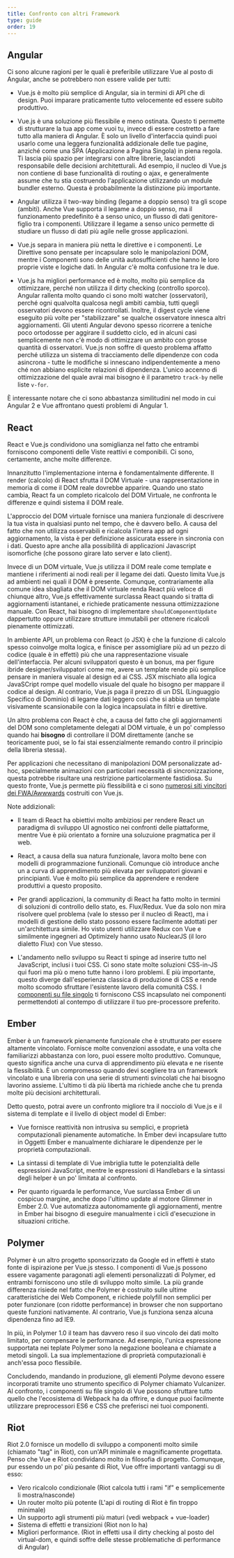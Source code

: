 ```yaml
---
title: Confronto con altri Framework
type: guide
order: 19
---
```


## Angular

Ci sono alcune ragioni per le quali è preferibile utilizzare Vue al posto di Angular, anche se potrebbero non essere valide per tutti:

- Vue.js è molto più semplice di Angular, sia in termini di API che di design. Puoi imparare praticamente tutto velocemente ed essere subito produttivo.

- Vue.js è una soluzione più flessibile e meno ostinata. Questo ti permette di strutturare la tua app come vuoi tu, invece di essere costretto a fare tutto alla maniera di Angular. È solo un livello d'interfaccia quindi puoi usarlo come una leggera funzionalità addizionale delle tue pagine, anziché come una SPA (Applicazione a Pagina Singola) in piena regola. Ti lascia più spazio per integrarsi con altre librerie, lasciandoti responsabile delle decisioni architetturali. Ad esempio, il nucleo di Vue.js non contiene di base funzionalità di routing o ajax, e generalmente assume che tu stia costruendo l'applicazione utilizzando un module bundler esterno. Questa è probabilmente la distinzione più importante.

- Angular utilizza il two-way binding (legame a doppio senso) tra gli scope (ambiti). Anche Vue supporta il legame a doppio senso, ma il funzionamento predefinito è a senso unico, un flusso di dati genitore-figlio tra i componenti. Utilizzare il legame a senso unico permette di studiare un flusso di dati più agile nelle grosse applicazioni.

- Vue.js separa in maniera più netta le direttive e i componenti. Le Direttive sono pensate per incapsulare solo le manipolazioni DOM, mentre i Componenti sono delle unità autosufficienti che hanno le loro proprie viste e logiche dati. In Angular c'è molta confusione tra le due.

- Vue.js ha migliori performance ed è molto, molto più semplice da ottimizzare, perché non utilizza il dirty checking (controllo sporco). Angular rallenta molto quando ci sono molti watcher (osservatori), perché ogni qualvolta qualcosa negli ambiti cambia, tutti quegli osservatori devono essere ricontrollati. Inoltre, il digest cycle viene eseguito più volte per "stabilizzare" se qualche osservatore innesca altri aggiornamenti. Gli utenti Angular devono spesso ricorrere a teniche poco ortodosse per aggirare il suddetto ciclo, ed in alcuni casi semplicemente non c'è modo di ottimizzare un ambito con grosse quantità di osservatori. Vue.js non soffre di questo problema affatto perché utilizza un sistema di tracciamento delle dipendenze con coda asincrona - tutte le modifiche si innescano indipendentemente a meno ché non abbiano esplicite relazioni di dipendenza. L'unico accenno di ottimizzazione del quale avrai mai bisogno è il parametro `track-by` nelle liste `v-for`.

È interessante notare che ci sono abbastanza similitudini nel modo in cui Angular 2 e Vue affrontano questi problemi di Angular 1.

## React

React e Vue.js condividono una somiglianza nel fatto che entrambi forniscono componenti delle Viste reattivi e componibili. Ci sono, certamente, anche molte differenze.

Innanzitutto l'implementazione interna è fondamentalmente differente. Il render (calcolo) di React sfrutta il DOM Virtuale - una rappresentazione in memoria di come il DOM reale dovrebbe apparire. Quando uno stato cambia, React fa un completo ricalcolo del DOM Virtuale, ne confronta le differenze e quindi sistema il DOM reale.

L'approccio del DOM virtuale fornisce una maniera funzionale di descrivere la tua vista in qualsiasi punto nel tempo, che è davvero bello. A causa del fatto che non utilizza osservabili e ricalcola l'intera app ad ogni aggiornamento, la vista è per definizione assicurata essere in sincronia con i dati. Questo apre anche alla possibilità di applicazioni Javascript isomorfiche (che possono girare lato server e lato client).

Invece di un DOM virtuale, Vue.js utilizza il DOM reale come template e mantiene i riferimenti ai nodi reali per il legame dei dati. Questo limita Vue.js ad ambienti nei quali il DOM è presente. Comunque, contrariamente alla comune idea sbagliata che il DOM virtuale renda React più veloce di chiunque altro, Vue.js effettivamente surclassa React quando si tratta di aggiornamenti istantanei, e richiede praticamente nessuna ottimizzazione manuale. Con React, hai bisogno di implementare `shouldComponentUpdate` dappertutto oppure utilizzare strutture immutabili per ottenere ricalcoli pienamente ottimizzati.

In ambiente API, un problema con React (o JSX) è che la funzione di calcolo spesso coinvolge molta logica, e finisce per assomigliare più ad un pezzo di codice (quale è in effetti) più che una rappresentazione visuale dell'interfaccia. Per alcuni sviluppatori questo è un bonus, ma per figure ibride designer/sviluppatori come me, avere un template rende più semplice pensare in maniera visuale al design ed ai CSS. JSX mischiato alla logica JavaSCript rompe quel modello visuale del quale ho bisogno per mappare il codice al design. Al contrario, Vue.js paga il prezzo di un DSL (Linguaggio Specifico di Dominio) di legame dati leggero così che si abbia un template visivamente scansionabile con la logica incapsulata in filtri e direttive.

Un altro problema con React è che, a causa del fatto che gli aggiornamenti del DOM sono completamente delegati al DOM virtuale, è un po' complesso quando hai **bisogno** di controllare il DOM direttamente (anche se teoricamente puoi, se lo fai stai essenzialmente remando contro il principio della libreria stessa). 

Per applicazioni che necessitano di manipolazioni DOM personalizzate ad-hoc, specialmente animazioni con particolari necessità di sincronizzazione, questa potrebbe risultare una restrizione particolarmente fastidiosa. Su questo fronte, Vue.js permette più flessibilità e ci sono [numerosi siti vincitori dei FWA/Awwwards](https://github.com/vuejs/vue/wiki/Projects-Using-Vue.js#interactive-experiences) costruiti con Vue.js.

Note addizionali:

- Il team di React ha obiettivi molto ambiziosi per rendere React un paradigma di sviluppo UI agnostico nei confronti delle piattaforme, mentre Vue è più orientato a fornire una soluzuione pragmatica per il web.

- React, a causa della sua natura funzionale, lavora molto bene con modelli di programmazione funzionali. Comunque ciò introduce anche un a curva di apprendimento più elevata per sviluppatori giovani e principianti. Vue è molto più semplice da apprendere e rendere produttivi a questo proposito.

- Per grandi applicazioni, la community di React ha fatto molto in termini di soluzioni di controllo dello stato, es. Flux/Redux. Vue da solo non mira risolvere quel problema (vale lo stesso per il nucleo di React), ma i modelli di gestione dello stato possono essere facilmente adottati per un'architettura simile. Ho visto utenti utilizzare Redux con Vue e similmente ingegneri ad Optimizely hanno usato NuclearJS (il loro dialetto Flux) con Vue stesso.

- L'andamento nello sviluppo su React ti spinge ad inserire tutto nel JavaScript, inclusi i tuoi CSS. Ci sono state molte soluzioni CSS-in-JS qui fuori ma più o meno tutte hanno i loro problemi. E più importante, questo diverge dall'esperienza classica di produzione di CSS e rende molto scomodo sfruttare l'esistente lavoro della comunità CSS. I [componenti su file singolo](http://vuejs.org/guide/application.html#Single_File_Components) ti forniscono CSS incapsulato nei componenti permettendoti al contempo di utilizzare il tuo pre-processore preferito.

## Ember

Ember è un framework pienamente funzionale che è strutturato per essere altamente vincolato. Fornisce molte convenzioni assodate, e una volta che familiarizzi abbastanza con loro, puoi essere molto produttivo. Comunque, questo significa anche una curva di apprendimento più elevata e ne risente la flessibilità. È un compromesso quando devi scegliere tra un framework vincolato e una libreria con una serie di strumenti svincolati che hai bisogno lavorino assieme. L'ultimo ti dà più libertà ma richiede anche che tu prenda molte più decisioni architetturali.

Detto questo, potrai avere un confronto migliore tra il nocciolo di Vue.js e il sistema di template e il livello di object model di Ember:

- Vue fornisce reattività non intrusiva su semplici, e proprietà computazionali pienamente automatiche. In Ember devi incapsulare tutto in Oggetti Ember e manualmente dichiarare le dipendenze per le proprietà computazionali.

- La sintassi di template di Vue imbriglia tutte le potenzialità delle espressioni JavaScript, mentre le espressioni di Handlebars e la sintassi degli helper è un po' limitata al confronto.

- Per quanto riguarda le performance, Vue surclassa Ember di un cospicuo margine, anche dopo l'ultimo update al motore Glimmer in Ember 2.0. Vue automatizza autonomamente gli aggiornamenti, mentre in Ember hai bisogno di eseguire manualmente i cicli d'esecuzione in situazioni critiche.

## Polymer

Polymer è un altro progetto sponsorizzato da Google ed in effetti è stato fonte di ispirazione per Vue.js stesso. I componenti di Vue.js possono essere vagamente paragonati agli elementi personalizzati di Polymer, ed entrambi forniscono uno stile di sviluppo molto simile. La più grande differenza risiede nel fatto che Polymer è costruito sulle ultime caratteristiche dei Web Component, e richiede polyfill non semplici per poter funzionare (con ridotte performance) in browser che non supportano queste funzioni nativamente. Al contrario, Vue.js funziona senza alcuna dipendenza fino ad IE9.

In più, in Polymer 1.0 il team has davvero reso il suo vincolo dei dati molto limitato, per compensare le performance. Ad esempio, l'unica espressione supportata nei teplate Polymer sono la negazione booleana e chiamate a metodi singoli. La sua implementazione di proprietà computazionali è anch'essa poco flessibile.

Concludendo, mandando in produzione, gli elementi Polyme devono essere incorporati tramite uno strumento specifico di Polymer chiamato Vulcanizer. Al confronto, i componenti su file singolo di Vue possono sfruttare tutto quello che l'ecosistema di Webpack ha da offrire, e dunque puoi facilmente utilizzare preprocessori ES6 e CSS che preferisci nei tuoi componenti.

## Riot

Riot 2.0 fornisce un modello di sviluppo a componenti molto simile (chiamato "tag" in Riot), con un'API minimale e magnificamente progettata. Penso che Vue e Riot condividano molto in filosofia di progetto. Comunque, pur essendo un po' più pesante di Riot, Vue offre importanti vantaggi su di esso:

- Vero ricalcolo condizionale (Riot calcola tutti i rami "if" e semplicemente li mostra/nasconde)
- Un router molto più potente (L'api di routing di Riot è fin troppo minimale)
- Un supporto agli strumenti più maturi (vedi webpack + vue-loader)
- Sistema di effetti e transizioni (Riot non lo ha)
- Migliori performance. (Riot in effetti usa il dirty checking al posto del virtual-dom, e quindi soffre delle stesse problematiche di performance di Angular)